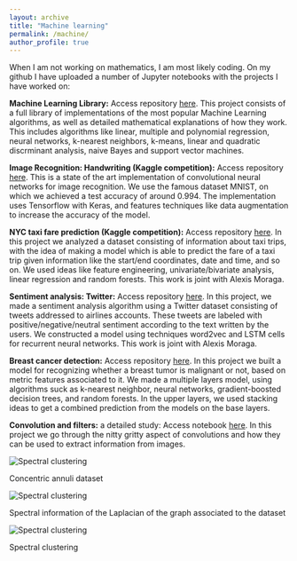 ```yaml
---
layout: archive
title: "Machine learning"
permalink: /machine/
author_profile: true
---
```


When I am not working on mathematics, I am most likely coding. On my github I have uploaded a number of Jupyter notebooks with the projects I have worked on:

**Machine Learning Library:** Access repository [here](https://github.com/felperez/machine-learning). This project consists of a full library of implementations of the most popular Machine Learning algorithms, as well as detailed mathematical explanations of how they work. This includes algorithms like linear, multiple and polynomial regression, neural networks, k-nearest neighbors, k-means, linear and quadratic discrminant analysis, naive Bayes and support vector machines.

**Image Recognition: Handwriting (Kaggle competition):** Access repository [here](https://github.com/felperez/Handwriting-recognition). This is a state of the art implementation of convolutional neural networks for image recognition. We use the famous dataset MNIST, on which we achieved a test accuracy of around 0.994. The implementation uses Tensorflow with Keras, and features techniques like data augmentation to increase the accuracy of the model.

**NYC taxi fare prediction (Kaggle competition):** Access repository [here](https://github.com/felperez/NYC-taxi-fare). In this project we analyzed a dataset consisting of information about taxi trips, with the idea of making a model which is able to predict the fare of a taxi trip given information like the start/end coordinates, date and time, and so on. We used ideas like feature engineering, univariate/bivariate analysis, linear regression and random forests. This work is joint with Alexis Moraga.

**Sentiment analysis: Twitter:** Access repository [here](https://github.com/felperez/Sentiment-analysis). In this project, we made a sentiment analysis algorithm using a Twitter dataset consisting of tweets addressed to airlines accounts. These tweets are labeled with positive/negative/neutral sentiment according to the text written by the users. We constructed a model using techniques word2vec and LSTM cells for recurrent neural networks. This work is joint with Alexis Moraga.

**Breast cancer detection:** Access repository [here](https://github.com/felperez/cancer-detection). In this project we built a model for recognizing whether a breast tumor is malignant or not, based on metric features associated to it. We made a multiple layers model, using algorithms suck as k-nearest neighbor, neural networks, gradient-boosted decision trees, and random forests. In the upper layers, we used stacking ideas to get a combined prediction from the models on the base layers.

**Convolution and filters:** a detailed study: Access notebook [here](https://github.com/felperez/tensorflow/blob/master/kernel.ipynb). In this project we go through the nitty gritty aspect of convolutions and how they can be used to extract information from images.

![Spectral clustering](/files/spectral1.jpg)

Concentric annuli dataset


![Spectral clustering](/files/spectral2.jpg)

Spectral information of the Laplacian of the graph associated to the dataset

![Spectral clustering](/files/spectral3.jpg)

Spectral clustering
